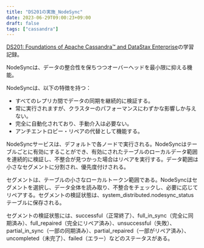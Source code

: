 ```yaml
---
title: "DS201の実施_NodeSync"
date: 2023-06-29T09:00:23+09:00
draft: false
tags: ["cassandra"] 
---
```

<!--more-->
[DS201: Foundations of Apache Cassandra™ and DataStax Enterprise](https://www.datastax.com/jp/resources/datasheet/ds201-datastax-enterprise-foundations-apache-cassandratm)の学習記録。

NodeSyncは、データの整合性を保ちつつオーバーヘッドを最小限に抑える機能。

NodeSyncは、以下の特徴を持つ：
- すべてのレプリカ間でデータの同期を継続的に検証する。
- 常に実行されますが、クラスターのパフォーマンスにわずかな影響しか与えない。
- 完全に自動化されており、手動介入は必要ない。
- アンチエントロピー・リペアの代替として機能する。

NodeSyncサービスは、デフォルトで各ノードで実行される。NodeSyncはテーブルごとに有効にすることができ、有効にされたテーブルのローカルデータ範囲を連続的に検証し、不整合が見つかった場合はリペアを実行する。データ範囲は小さなセグメントに分割され、優先度付けされる。

セグメントは、テーブルの小さなローカルトークン範囲である。NodeSyncはセグメントを選択し、データ全体を読み取り、不整合をチェックし、必要に応じてリペアする。セグメントの検証状態は、system_distributed.nodesync_statusテーブルに保存される。

セグメントの検証状態には、successful（正常終了）、full_in_sync（完全に同期済み）、full_repaired（完全にリペア済み）、unsuccessful（失敗）、partial_in_sync（一部の同期済み）、partial_repaired（一部がリペア済み）、uncompleted（未完了）、failed（エラー）などのステータスがある。
